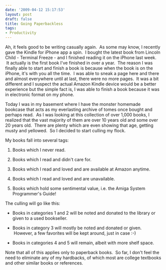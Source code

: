 ```yaml
---
date: '2009-04-12 15:17:53'
layout: post
draft: false
title: Going Paperbackless
tags:
- Productivity
---
```


Ah, it feels good to be writing casually again.  As some may know, I recently gave the Kindle for iPhone app a spin.  I bought the latest book from Lincoln Child - Terminal Freeze - and I finished reading it on the iPhone last week.  It actually is the first book I've finished in over a year.  The reason I was finally able to start and finish a book is because when the book is on the iPhone, it's with you all the time.  I was able to sneak a page here and there and almost everywhere until at last, there were no more pages.  It was a bit different and I suspect the actual Amazon Kindle device would be a better experience but the simple fact is, I was able to finish a book because it was in electronic format on my phone.

Today I was in my basement where I have the monster homemade bookcase that acts as my everlasting archive of tomes once bought and perhaps read.  As I was looking at this collection of over 1,000 books, I realized that the vast majority of them are over 10 years old and some over 20 years old.  There are plenty which are even showing that age, getting musty and yellowed.  So I decided to start culling my flock.

My books fall into several tags:



	
  1. Books which I never read.

	
  2. Books which I read and didn't care for.

	
  3. Books which I read and loved and are available at Amazon anytime.

	
  4. Books which I read and loved and are unavailable.

	
  5. Books which hold some sentimental value, i.e. the Amiga System Programmer's Guide!


The culling will go like this:

	
  * Books in categories 1 and 2 will be noted and donated to the library or given to a used bookseller.

	
  * Books in category 3 will mostly be noted and donated or given.  However, a few favorites will be kept around, just in case :-)

	
  * Books in categories 4 and 5 will remain, albeit with more shelf space.


Note that all of this applies only to paperback books.  So far, I don't feel the need to eliminate any of my hardbacks, of which most are college textbooks and other similar books or references.
